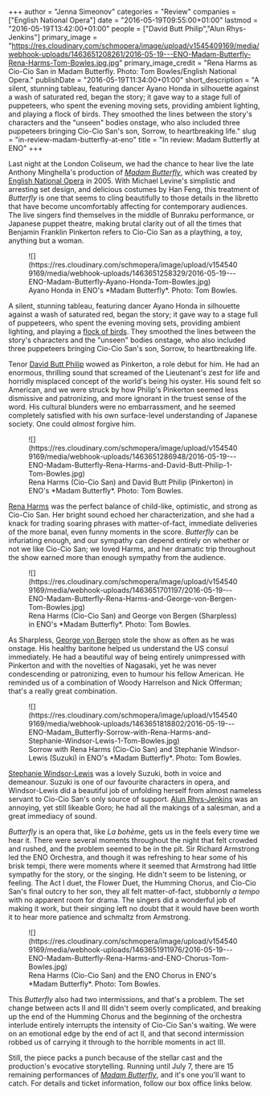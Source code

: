 +++
author = "Jenna Simeonov"
categories = "Review"
companies = ["English National Opera"]
date = "2016-05-19T09:55:00+01:00"
lastmod = "2016-05-19T13:42:00+01:00"
people = ["David Butt Philip","Alun Rhys-Jenkins"]
primary_image = "https://res.cloudinary.com/schmopera/image/upload/v1545409169/media/webhook-uploads/1463651208261/2016-05-19---ENO-Madam-Butterfly-Rena-Harms-Tom-Bowles.jpg.jpg"
primary_image_credit = "Rena Harms as Cio-Cio San in Madam Butterfly. Photo: Tom Bowles/English National Opera."
publishDate = "2016-05-19T11:34:00+01:00"
short_description = "A silent, stunning tableau, featuring dancer Ayano Honda in silhouette against a wash of saturated red, began the story; it gave way to a stage full of puppeteers, who spent the evening moving sets, providing ambient lighting, and playing a flock of birds. They smoothed the lines between the story&#039;s characters and the &quot;unseen&quot; bodies onstage, who also included three puppeteers bringing Cio-Cio San&#039;s son, Sorrow, to heartbreaking life."
slug = "in-review-madam-butterfly-at-eno"
title = "In review: Madam Butterfly at ENO"
+++

Last night at the London Coliseum, we had the chance to hear live the late Anthony Minghella's production of [*Madam Butterfly*](https://www.eno.org/whats-on/madam-butterfly/), which was created by [English National Opera](/scene/companies/english-national-opera/) in 2005. With Michael Levine's simplistic and arresting set design, and delicious costumes by Han Feng, this treatment of *Butterfly* is one that seems to cling beautifully to those details in the libretto that have become uncomfortably affecting for contemporary audiences. The live singers find themselves in the middle of Bunraku performance, or Japanese puppet theatre, making brutal clarity out of all the times that Benjamin Franklin Pinkerton refers to Cio-Cio San as a plaything, a toy, anything but a woman.

<figure data-type="image">
![](https://res.cloudinary.com/schmopera/image/upload/v1545409169/media/webhook-uploads/1463651258329/2016-05-19---ENO-Madam-Butterfly-Ayano-Honda-Tom-Bowles.jpg)
<figcaption>Ayano Honda in ENO's *Madam Butterfly*. Photo: Tom Bowles.</figcaption>
</figure>

A silent, stunning tableau, featuring dancer Ayano Honda in silhouette against a wash of saturated red, began the story; it gave way to a stage full of puppeteers, who spent the evening moving sets, providing ambient lighting, and playing a [flock of birds](/birdcalls-and-spoilers/). They smoothed the lines between the story's characters and the "unseen" bodies onstage, who also included three puppeteers bringing Cio-Cio San's son, Sorrow, to heartbreaking life.

Tenor [David Butt Philip](/scene/people/david-butt-philip/) wowed as Pinkerton, a role debut for him. He had an enormous, thrilling sound that screamed of the Lieutenant's zest for life and horridly misplaced concept of the world's being his oyster. His sound felt so American, and we were struck by how Philip's Pinkerton seemed less dismissive and patronizing, and more ignorant in the truest sense of the word. His cultural blunders were no embarrassment, and he seemed completely satisfied with his own surface-level understanding of Japanese society. One could *almost* forgive him.

<figure data-type="image">
![](https://res.cloudinary.com/schmopera/image/upload/v1545409169/media/webhook-uploads/1463651286948/2016-05-19---ENO-Madam-Butterfly-Rena-Harms-and-David-Butt-Philip-1-Tom-Bowles.jpg)
<figcaption>Rena Harms (Cio-Cio San) and David Butt Philip (Pinkerton) in ENO's *Madam Butterfly*. Photo: Tom Bowles.</figcaption>
</figure>

[Rena Harms](/scene/people/rena-harms/) was the perfect balance of child-like, optimistic, and strong as Cio-Cio San. Her bright sound echoed her characterization, and she had a knack for trading soaring phrases with matter-of-fact, immediate deliveries of the more banal, even funny moments in the score. *Butterfly* can be infuriating enough, and our sympathy can depend entirely on whether or not we like Cio-Cio San; we loved Harms, and her dramatic trip throughout the show earned more than enough sympathy from the audience.

<figure data-type="image">
![](https://res.cloudinary.com/schmopera/image/upload/v1545409169/media/webhook-uploads/1463651701197/2016-05-19---ENO-Madam-Butterfly-Rena-Harms-and-George-von-Bergen-Tom-Bowles.jpg)
<figcaption>Rena Harms (Cio-Cio San) and George von Bergen (Sharpless) in ENO's *Madam Butterfly*. Photo: Tom Bowles.</figcaption>
</figure>

As Sharpless, [George von Bergen](/scene/people/george-von-bergen/) stole the show as often as he was onstage. His healthy baritone helped us understand the US consul immediately. He had a beautiful way of being entirely unimpressed with Pinkerton and with the novelties of Nagasaki, yet he was never condescending or patronizing, even to humour his fellow American. He reminded us of a combination of Woody Harrelson and Nick Offerman; that's a really great combination.

<figure data-type="image">
![](https://res.cloudinary.com/schmopera/image/upload/v1545409169/media/webhook-uploads/1463651818802/2016-05-19---ENO-Madam_Butterfly-Sorrow-with-Rena-Harms-and-Stephanie-Windsor-Lewis-1-Tom-Bowles.jpg)
<figcaption>Sorrow with Rena Harms (Cio-Cio San) and Stephanie Windsor-Lewis (Suzuki) in ENO's *Madam Butterfly*. Photo: Tom Bowles.</figcaption>
</figure>

[Stephanie Windsor-Lewis](/scene/people/stephanie-windsor-lewis/) was a lovely Suzuki, both in voice and demeanour. Suzuki is one of our favourite characters in opera, and Windsor-Lewis did a beautiful job of unfolding herself from almost nameless servant to Cio-Cio San's only source of support. [Alun Rhys-Jenkins](/scene/people/alyn-rhys-jenkins/) was an annoying, yet still likeable Goro; he had all the makings of a salesman, and a great immediacy of sound. 

*Butterfly* is an opera that, like *La bohème*, gets us in the feels every time we hear it. There were several moments throughout the night that felt crowded and rushed, and the problem seemed to be in the pit. Sir Richard Armstrong led the ENO Orchestra, and though it was refreshing to hear some of his brisk tempi, there were moments where it seemed that Armstrong had little sympathy for the story, or the singing. He didn't seem to be listening, or feeling. The Act I duet, the Flower Duet, the Humming Chorus, and Cio-Cio San's final outcry to her son, they all felt matter-of-fact, stubbornly *a tempo* with no apparent room for drama. The singers did a wonderful job of making it work, but their singing left no doubt that it would have been worth it to hear more patience and schmaltz from Armstrong.

<figure data-type="image">![](https://res.cloudinary.com/schmopera/image/upload/v1545409169/media/webhook-uploads/1463651911976/2016-05-19---ENO-Madam-Butterfly-Rena-Harms-and-ENO-Chorus-Tom-Bowles.jpg)
<figcaption>Rena Harms (Cio-Cio San) and the ENO Chorus in ENO's *Madam Butterfly*. Photo: Tom Bowles.</figcaption>
</figure>

This *Butterfly* also had two intermissions, and that's a problem. The set change between acts II and III didn't seem overly complicated, and breaking up the end of the Humming Chorus and the beginning of the orchestra interlude entirely interrupts the intensity of Cio-Cio San's waiting. We were on an emotional edge by the end of act II, and that second intermission robbed us of carrying it through to the horrible moments in act III.

Still, the piece packs a punch because of the stellar cast and the production's evocative storytelling. Running until July 7, there are 15 remaining performances of [*Madam Butterfly*](https://www.eno.org/whats-on/madam-butterfly/), and it's one you'll want to catch. For details and ticket information, follow our box office links below.
